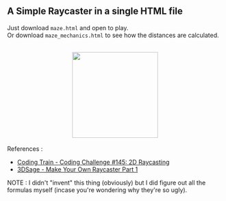 ## A Simple Raycaster in a single HTML file

Just download `maze.html` and open to play.<br>
Or download `maze_mechanics.html` to see how the distances are calculated.
<br><br>

<div align=center>
 <img src="assets/demo.gif" height="200px">
</div>

<br>
 References : 

- <a href="https://youtu.be/TOEi6T2mtHo?si=rA3NX6LXQvBGWnL0">Coding Train - Coding Challenge #145: 2D Raycasting</a></li>
- <a href="https://youtu.be/gYRrGTC7GtA?si=jixWb6ICNX8v0Gn4">3DSage - Make Your Own Raycaster Part 1</a></li>

NOTE : I didn't "invent" this thing (obviously) but I did figure out all the formulas myself (incase you're wondering why they're so ugly).

